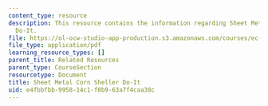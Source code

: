 ```yaml
---
content_type: resource
description: This resource contains the information regarding Sheet Metal Corn Sheller
  Do-It.
file: https://ol-ocw-studio-app-production.s3.amazonaws.com/courses/ec-701j-d-lab-i-development-fall-2009/e4fbbfbb995814c1f0b963a7f4caa38c_MITEC_701JF09_cornshet_doit.pdf
file_type: application/pdf
learning_resource_types: []
parent_title: Related Resources
parent_type: CourseSection
resourcetype: Document
title: Sheet Metal Corn Sheller Do-It
uid: e4fbbfbb-9958-14c1-f0b9-63a7f4caa38c
---
```


